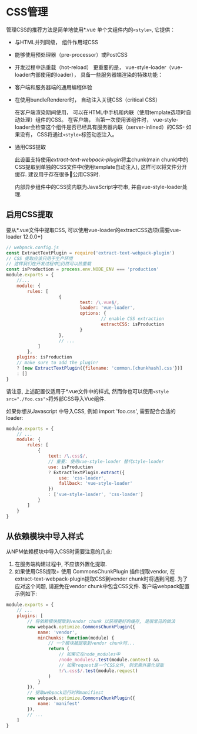 # CSS管理
管理CSS的推荐方法是简单地使用*.vue 单个文组件内的`<style>`, 它提供：
-   与HTML并列同级， 组件作用域CSS
-   能够使用预处理器（pre-processor）或PostCSS
-   开发过程中热重载（hot-reload）
更重要的是， vue-style-loader（vue-loader内部使用的loader）， 具备一些服务器端渲染的特殊功能：
-   客户端和服务器端的通用编程体验
-   在使用bundleRenderer时， 自动注入关键CSS（critical CSS）
    
    在客户端渲染期间使用， 可以在HTML中手机和内联（使用template选项时自动处理）组件的CSS。 在客户端， 当第一次使用该组件时， vue-style-loader会检查这个组件是否已经具有服务器内联（server-inlined）的CSS- 如果没有， CSS将通过`<style>`标签动态注入。
-   通用CSS提取

    此设置支持使用*extract-text-webpack-plugin*将主chunk(main chunk)中的CSS提取到单独的CSS文件中(使用template自动注入), 这样可以将文件分开缓存. 建议用于存在很多公用CSS时.

    内部异步组件中的CSS奖内联为JavaScript字符串, 并由vue-style-loader处理.

## 启用CSS提取
要从*.vue文件中提取CSS, 可以使用vue-loader的extractCSS选项(需要vue-loader 12.0.0+)
```js
// webpack.config.js
const ExtractTextPlugin = require('extract-text-webpack-plugin')
// CSS 提取应该只用于生产环境
// 这样我们在开发过程中仍然可以热重载
const isProduction = process.env.NODE_ENV === 'production'
module.exports = {
    //...
	module: {
		rules: [
					{
							test: /\.vue$/,
							loader: 'vue-loader',
							options: {
									// enable CSS extraction
									extractCSS: isProduction
							}
					},
					// ...
			]
		},
	plugins: isProduction 
	// make sure to add the plugin!
	? [new ExtractTextPlugin({filename: 'common.[chunkhash].css'})]
	: []
}
```

请注意, 上述配置仅适用于*.vue文件中的样式, 然而你也可以使用`<style src="./foo.css">`将外部CSS导入Vue组件.

如果你想从Javascript 中导入CSS, 例如 import 'foo.css', 需要配合合适的loader:
```js
module.exports = {
	// ...
	module: {
		rules: [
			{
				text: /\.css$/,
				// 重要: 使用vue-style-loader 替代style-loader
				use: isProduction
				? ExtractTextPlugin.extract({
					use: 'css-loader',
					fallback: 'vue-style-loader'
				})
				: ['vue-style-loader', 'css-loader']
			}
		]
	}
}
```

## 从依赖模块中导入样式
从NPM依赖模块中导入CSS时需要注意的几点:
1. 在服务端构建过程中, 不应该外置化提取.
2. 如果使用CSS提取+ 使用 CommonsChunkPlugin 插件提取vendor, 在extract-text-webpack-plugin提取CSS到vender chunk时将遇到问题. 为了应对这个问题, 请避免在vendor chunk中包含CSS文件. 客户端webpack配置示例如下:
```js
module.exports = {
	// ...
	plugins: [
		// 将依赖模块提取到vendor chunk 以获得更好的缓存, 是很常见的做法
		new webpack.optimize.CommonsChunkPlugin({
			name: 'vendor',
			minChunks: function(module) {
				// 一个模块被提取到vendor chunk时...
				return (
					// 如果它在node_modules中
					/node_modules/.test(module.context) && 
					// 如果request是一个CSS文件, 则无需外置化提取
					!/\.css$/.test(module.request)
				)
			}
		}),
		// 提取webpack运行时和manifiest
		new webpack.optimize.CommonsChunkPlugin({
			name: 'manifest'
		}),
		// ...
	]
}
```